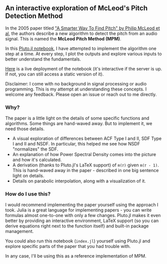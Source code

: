 ## An interactive exploration of McLeod's Pitch Detection Method

In the 2005 paper titled ["A Smarter Way To Find Pitch" by Philip McLeod et al](https://citeseerx.ist.psu.edu/document?repid=rep1&type=pdf&doi=60dd4c01f687858a5fbf6c021920c56247bcf2db#page=1.74), the authors describe a new algorithm to detect the pitch from an audio signal. This is named the **McLeod Pitch Method (MPM)**.

In this [Pluto.jl notebook](https://plutojl.org/), I have attempted to implement the algorithm one step at a time. At every step, I plot the outputs and explore various inputs to better understand the fundamentals.

[Here](https://mcleod.samyak.me/) is a live deployment of the notebook (it's interactive if the server is up. If not, you can still access a static version of it).

Disclaimer: I come with no background in signal processing or audio programming. This is my attempt at understanding these concepts. I welcome any feedback. Please open an issue or reach out to me directly.

### Why?

The paper is a little light on the details of some specific functions and algorithms. Some things are hand-waved away. But to implement it, we need those details.
- A visual exploration of differences between ACF Type I and II, SDF Type I and II and NSDF. In particular, this helped me see how NSDF "normalizes" the SDF.
- An explanation of how Power Spectral Density comes into the picture and how it's calculated.
- A derivation (thanks to Pluto.jl's LaTeX support) of `m(𝜏)` given `m(𝜏 - 1)`. This is hand-waved away in the paper - described in one big sentence light on details.
- Details on parabolic interpolation, along with a visualization of it.

### How do I use this?

I would recommend implementing the paper yourself using the approach I took. Julia is a great language for implementing papers - you can write formulas almost one-to-one with only a few changes. Pluto.jl makes it even better by providing an interactive environment, LaTeX support (so you can derive equations right next to the function itself) and built-in package management.

You could also run this notebook (`index.jl`) yourself using Pluto.jl and explore specific parts of the paper that you had trouble with.

In any case, I'll be using this as a reference implementation of MPM.
